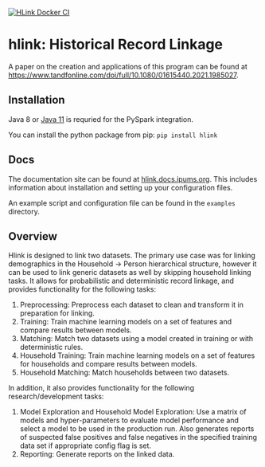 [![HLink Docker CI](https://github.com/ipums/hlink/actions/workflows/docker-build.yml/badge.svg)](https://github.com/ipums/hlink/actions/workflows/docker-build.yml)

# hlink: Historical Record Linkage

A paper on the creation and applications of this program can be found at <https://www.tandfonline.com/doi/full/10.1080/01615440.2021.1985027>.

## Installation

Java 8 or [Java 11](https://openjdk.org/install/) is requried for the PySpark integration. 

You can install the python package from pip:
`pip install hlink`

## Docs

The documentation site can be found at [hlink.docs.ipums.org](https://hlink.docs.ipums.org).
This includes information about installation and setting up your configuration files.

An example script and configuration file can be found in the `examples` directory.

## Overview

Hlink is designed to link two datasets. The primary use case was for linking demographics in the Household -> Person hierarchical structure, however it can be used to link generic datasets as well by skipping household linking tasks. It allows for probabilistic and deterministic record linkage, and provides functionality for the following tasks:

1. Preprocessing: Preprocess each dataset to clean and transform it in preparation for linking.
2. Training: Train machine learning models on a set of features and compare results between models.
3. Matching: Match two datasets using a model created in training or with deterministic rules.
4. Household Training: Train machine learning models on a set of features for households and compare results between models.
5. Household Matching: Match households between two datasets.

In addition, it also provides functionality for the following research/development tasks:
1. Model Exploration and Household Model Exploration: Use a matrix of models and hyper-parameters to evaluate model performance and select a model to be used in the production run.  Also generates reports of suspected false positives and false negatives in the specified training data set if appropriate config flag is set.
2. Reporting: Generate reports on the linked data.
